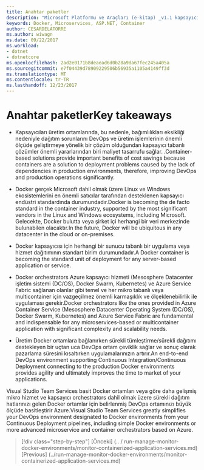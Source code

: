 ```yaml
---
title: Anahtar paketler
description: "Microsoft Platformu ve Araçları (e-kitap) _v1.1 kapsayıcılı Docker uygulama yaşam döngüsü"
keywords: Docker, Microservices, ASP.NET, Container
author: CESARDELATORRE
ms.author: wiwagn
ms.date: 09/22/2017
ms.workload:
- dotnet
- dotnetcore
ms.openlocfilehash: 2ad2e0171b8deaead6d0b28a9da67fec245a405a
ms.sourcegitcommit: e7f04439d78909229506b56935a1105a4149ff3d
ms.translationtype: MT
ms.contentlocale: tr-TR
ms.lasthandoff: 12/23/2017
---
```

# <a name="key-takeaways"></a><span data-ttu-id="c58a2-104">Anahtar paketler</span><span class="sxs-lookup"><span data-stu-id="c58a2-104">Key takeaways</span></span>

-   <span data-ttu-id="c58a2-105">Kapsayıcıları üretim ortamlarında, bu nedenle, bağımlılıkları eksikliği nedeniyle dağıtım sorunlarını DevOps ve üretim işlemlerinin önemli ölçüde geliştirmeye yönelik bir çözüm olduğundan kapsayıcı tabanlı çözümler önemli yararlarından biri maliyet tasarrufu sağlar. .</span><span class="sxs-lookup"><span data-stu-id="c58a2-105">Container-based solutions provide important benefits of cost savings because containers are a solution to deployment problems caused by the lack of dependencies in production environments, therefore, improving DevOps and production operations significantly.</span></span>

-   <span data-ttu-id="c58a2-106">Docker gerçek Microsoft dahil olmak üzere Linux ve Windows ekosistemlerini en önemli satıcılar tarafından desteklenen kapsayıcı endüstri standardında durumundadır.</span><span class="sxs-lookup"><span data-stu-id="c58a2-106">Docker is becoming the de facto standard in the container industry, supported by the most significant vendors in the Linux and Windows ecosystems, including Microsoft.</span></span> <span data-ttu-id="c58a2-107">Gelecekte, Docker bulutta veya şirket içi herhangi bir veri merkezinde bulunabilen olacaktır.</span><span class="sxs-lookup"><span data-stu-id="c58a2-107">In the future, Docker will be ubiquitous in any datacenter in the cloud or on-premises.</span></span>

-   <span data-ttu-id="c58a2-108">Docker kapsayıcısı için herhangi bir sunucu tabanlı bir uygulama veya hizmet dağıtımının standart birim durumundadır.</span><span class="sxs-lookup"><span data-stu-id="c58a2-108">A Docker container is becoming the standard unit of deployment for any server-based application or service.</span></span>

-   <span data-ttu-id="c58a2-109">Docker orchestrators Azure kapsayıcı hizmeti (Mesosphere Datacenter işletim sistemi (DC/OS), Docker Swarm, Kubernetes) ve Azure Service Fabric sağlanan olanlar gibi temel ve her mikro tabanlı veya multicontainer için vazgeçilmez önemli karmaşıklık ve ölçeklenebilirlik ile uygulaması gerekir.</span><span class="sxs-lookup"><span data-stu-id="c58a2-109">Docker orchestrators like the ones provided in Azure Container Service (Mesosphere Datacenter Operating System (DC/OS), Docker Swarm, Kubernetes) and Azure Service Fabric are fundamental and indispensable for any microservices-based or multicontainer application with significant complexity and scalability needs.</span></span>

-   <span data-ttu-id="c58a2-110">Üretim Docker ortamlara bağlanırken sürekli tümleştirme/sürekli dağıtımı destekleyen bir uçtan uca DevOps ortam çeviklik sağlar ve sonuç olarak pazarlama süresini kısaltırken uygulamalarınızın artırır.</span><span class="sxs-lookup"><span data-stu-id="c58a2-110">An end-to-end DevOps environment supporting Continuous Integration/Continuous Deployment connecting to the production Docker environments provides agility and ultimately improves the time to market of your applications.</span></span>

<span data-ttu-id="c58a2-111">Visual Studio Team Services basit Docker ortamları veya göre daha gelişmiş mikro hizmet ve kapsayıcı orchestrators dahil olmak üzere sürekli dağıtım hatlarınızı gelen Docker ortamlar için belirlenmiş DevOps ortamınızı büyük ölçüde basitleştirir Azure.</span><span class="sxs-lookup"><span data-stu-id="c58a2-111">Visual Studio Team Services greatly simplifies your DevOps environment designated to Docker environments from your Continuous Deployment pipelines, including simple Docker environments or more advanced microservice and container orchestrators based on Azure.</span></span>

>[!div class="step-by-step"]
<span data-ttu-id="c58a2-112">[Önceki] (.. / run-manage-monitor-docker-environments/monitor-containerized-application-services.md)</span><span class="sxs-lookup"><span data-stu-id="c58a2-112">[Previous] (../run-manage-monitor-docker-environments/monitor-containerized-application-services.md)</span></span>
